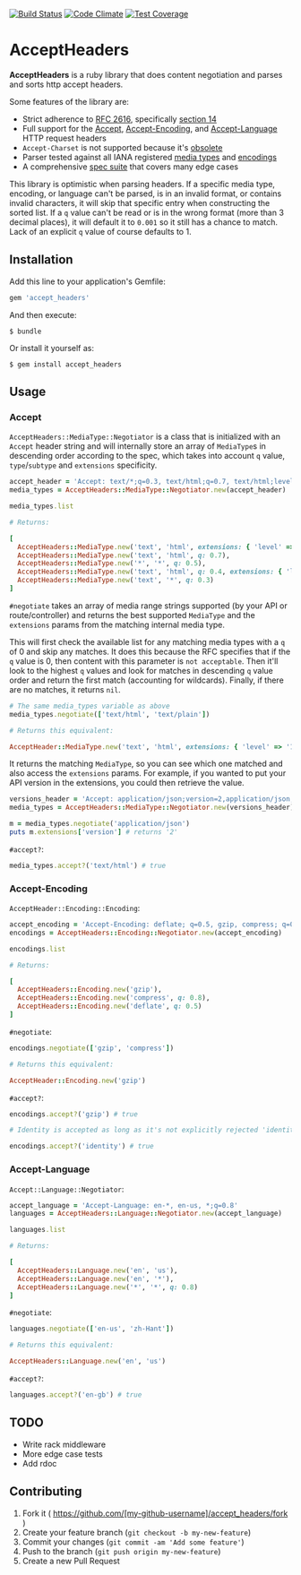 [![Build Status](https://travis-ci.org/kamui/accept_headers.png)](https://travis-ci.org/kamui/accept_headers)
[![Code Climate](https://codeclimate.com/github/kamui/accept_headers/badges/gpa.svg)](https://codeclimate.com/github/kamui/accept_headers)
[![Test Coverage](https://codeclimate.com/github/kamui/accept_headers/badges/coverage.svg)](https://codeclimate.com/github/kamui/accept_headers)

# AcceptHeaders

**AcceptHeaders** is a ruby library that does content negotiation and parses and sorts http accept headers.

Some features of the library are:

  * Strict adherence to [RFC 2616][rfc], specifically [section 14][rfc-sec14]
  * Full support for the [Accept][rfc-sec14-1], [Accept-Encoding][rfc-sec14-3],
    and [Accept-Language][rfc-sec14-4] HTTP request headers
  * `Accept-Charset` is not supported because it's [obsolete](https://developer.mozilla.org/en-US/docs/Web/HTTP/Content_negotiation#The_Accept-Charset.3A_header)
  * Parser tested against all IANA registered [media types][iana-media-types] and [encodings][iana-encodings]
  * A comprehensive [spec suite][spec] that covers many edge cases

This library is optimistic when parsing headers. If a specific media type, encoding, or language can't be parsed, is in an invalid format, or contains invalid characters, it will skip that specific entry when constructing the sorted list. If a `q` value can't be read or is in the wrong format (more than 3 decimal places), it will default it to `0.001` so it still has a chance to match. Lack of an explicit `q` value of course defaults to 1.

[rfc]: http://www.w3.org/Protocols/rfc2616/rfc2616.html
[rfc-sec14]: http://www.w3.org/Protocols/rfc2616/rfc2616-sec14.html
[rfc-sec14-1]: http://www.w3.org/Protocols/rfc2616/rfc2616-sec14.html#sec14.1
[rfc-sec14-3]: http://www.w3.org/Protocols/rfc2616/rfc2616-sec14.html#sec14.3
[rfc-sec14-4]: http://www.w3.org/Protocols/rfc2616/rfc2616-sec14.html#sec14.4
[iana-media-types]: https://www.iana.org/assignments/media-types/media-types.xhtml
[iana-encodings]: https://www.iana.org/assignments/http-parameters/http-parameters.xml#content-coding
[spec]: http://github.com/kamui/accept_headers/tree/master/spec/

## Installation

Add this line to your application's Gemfile:

```ruby
gem 'accept_headers'
```

And then execute:

    $ bundle

Or install it yourself as:

    $ gem install accept_headers

## Usage

### Accept

`AcceptHeaders::MediaType::Negotiator` is a class that is initialized with an `Accept` header string and will internally store an array of `MediaType`s in descending order according to the spec, which takes into account `q` value, `type`/`subtype` and `extensions` specificity.

```ruby
accept_header = 'Accept: text/*;q=0.3, text/html;q=0.7, text/html;level=1, text/html;level=2;q=0.4, */*;q=0.5'
media_types = AcceptHeaders::MediaType::Negotiator.new(accept_header)

media_types.list

# Returns:

[
  AcceptHeaders::MediaType.new('text', 'html', extensions: { 'level' => '1' }),
  AcceptHeaders::MediaType.new('text', 'html', q: 0.7),
  AcceptHeaders::MediaType.new('*', '*', q: 0.5),
  AcceptHeaders::MediaType.new('text', 'html', q: 0.4, extensions: { 'level' => '2' }),
  AcceptHeaders::MediaType.new('text', '*', q: 0.3)
]
```

`#negotiate` takes an array of media range strings supported (by your API or route/controller) and returns the best supported `MediaType` and the `extensions` params from the matching internal media type.

This will first check the available list for any matching media types with a `q` of 0 and skip any matches. It does this because the RFC specifies that if the `q` value is 0, then content with this parameter is `not acceptable`. Then it'll look to the highest `q` values and look for matches in descending `q` value order and return the first match (accounting for wildcards). Finally, if there are no matches, it returns `nil`.

```ruby
# The same media_types variable as above
media_types.negotiate(['text/html', 'text/plain'])

# Returns this equivalent:

AcceptHeader::MediaType.new('text', 'html', extensions: { 'level' => '1' })
```

It returns the matching `MediaType`, so you can see which one matched and also access the `extensions` params. For example, if you wanted to put your API version in the extensions, you could then retrieve the value.

```ruby
versions_header = 'Accept: application/json;version=2,application/json;version=1;q=0.8'
media_types = AcceptHeaders::MediaType::Negotiator.new(versions_header)

m = media_types.negotiate('application/json')
puts m.extensions['version'] # returns '2'
```

`#accept?`:

```ruby
media_types.accept?('text/html') # true
```

### Accept-Encoding

`AcceptHeader::Encoding::Encoding`:

```ruby
accept_encoding = 'Accept-Encoding: deflate; q=0.5, gzip, compress; q=0.8, identity'
encodings = AcceptHeaders::Encoding::Negotiator.new(accept_encoding)

encodings.list

# Returns:

[
  AcceptHeaders::Encoding.new('gzip'),
  AcceptHeaders::Encoding.new('compress', q: 0.8),
  AcceptHeaders::Encoding.new('deflate', q: 0.5)
]
```

`#negotiate`:

```ruby
encodings.negotiate(['gzip', 'compress'])

# Returns this equivalent:

AcceptHeader::Encoding.new('gzip')
```

`#accept?`:

```ruby
encodings.accept?('gzip') # true

# Identity is accepted as long as it's not explicitly rejected 'identity;q=0'

encodings.accept?('identity') # true
```

### Accept-Language

`Accept::Language::Negotiator`:

```ruby
accept_language = 'Accept-Language: en-*, en-us, *;q=0.8'
languages = AcceptHeaders::Language::Negotiator.new(accept_language)

languages.list

# Returns:

[
  AcceptHeaders::Language.new('en', 'us'),
  AcceptHeaders::Language.new('en', '*'),
  AcceptHeaders::Language.new('*', '*', q: 0.8)
]
```

`#negotiate`:

```ruby
languages.negotiate(['en-us', 'zh-Hant'])

# Returns this equivalent:

AcceptHeaders::Language.new('en', 'us')
```

`#accept?`:

```ruby
languages.accept?('en-gb') # true
```

## TODO

* Write rack middleware
* More edge case tests
* Add rdoc

## Contributing

1. Fork it ( https://github.com/[my-github-username]/accept_headers/fork )
2. Create your feature branch (`git checkout -b my-new-feature`)
3. Commit your changes (`git commit -am 'Add some feature'`)
4. Push to the branch (`git push origin my-new-feature`)
5. Create a new Pull Request
